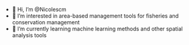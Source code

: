 - 👋 Hi, I’m @Nicolescm
- 👀 I’m interested in area-based management tools for fisheries and conservation management
- 🌱 I’m currently learning machine learning methods and other spatial analysis tools

<!---
Nicolescm/Nicolescm is a ✨ special ✨ repository because its `README.md` (this file) appears on your GitHub profile.
You can click the Preview link to take a look at your changes.
--->
